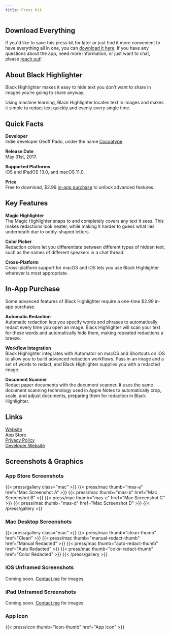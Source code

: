 ```yaml
---
title: Press Kit
---
```


## Download Everything

If you'd like to save this press kit for later or just find it more convenient to have everything all in one, you can [download it here](/press.zip). If you have any questions about the app, need more information, or just want to chat, please [reach out](mailto:hello@cocoatype.com)!

## About Black Highlighter

Black Highlighter makes it easy to hide text you don’t want to share in images you’re going to share anyway.

Using machine learning, Black Highlighter locates text in images and makes it simple to redact text quickly and evenly every single time.

## Quick Facts

**Developer**  
Indie developer Geoff Pado, under the name [Cocoatype](https://cocoatype.com).

**Release Date**  
May 31st, 2017.

**Supported Platforms**  
iOS and iPadOS 13.0, and macOS 11.0.

**Price**  
Free to download, $2.99 [in-app purchase](#in-app-purchase) to unlock advanced features.

## Key Features

**Magic Highlighter**  
The Magic Highlighter snaps to and completely covers any text it sees. This makes redactions look neater, while making it harder to guess what lies underneath due to oddly-shaped letters.

**Color Picker**  
Redaction colors let you differentiate between different types of hidden text, such as the names of different speakers in a chat thread.

**Cross-Platform**  
Cross-platform support for macOS and iOS lets you use Black Highlighter wherever is most appropriate.

## In-App Purchase

Some advanced features of Black Highlighter require a one-time $2.99 in-app purchase.

**Automatic Redaction**  
Automatic redaction lets you specify words and phrases to automatically redact every time you open an image. Black Highlighter will scan your text for these words and automatically hide them, making repeated redactions a breeze.

**Workflow Integration**  
Black Highlighter integrates with Automator on macOS and Shortcuts on iOS to allow you to build advanced redaction workflows. Pass in an image and a set of words to redact, and Black Highlighter supplies you with a redacted image.

**Document Scanner**  
Redact paper documents with the document scanner. It uses the same document scanning technology used in Apple Notes to automatically crop, scale, and adjust documents, preparing them for redaction in Black Highlighter.

## Links

[Website](https://blackhighlighter.app)  
[App Store](https://itunes.apple.com/us/app/black-highlighter/id1215283742?ls=1&mt=8&at=11lrHm)  
[Privacy Policy](https://blackhighlighter.app/privacy)  
[Developer Website](https://cocoatype.com)

## Screenshots & Graphics

### App Store Screenshots

{{< press/gallery class="mac" >}}
{{< press/mac thumb="mas-a" href="Mac Screenshot A" >}}
{{< press/mac thumb="mas-b" href="Mac Screenshot B" >}}
{{< press/mac thumb="mas-c" href="Mac Screenshot C" >}}
{{< press/mac thumb="mas-d" href="Mac Screenshot D" >}}
{{< /press/gallery >}}

### Mac Desktop Screenshots

{{< press/gallery class="mac" >}}
{{< press/mac thumb="clean-thumb" href="Clean" >}}
{{< press/mac thumb="manual-redact-thumb" href="Manual Redacted" >}}
{{< press/mac thumb="auto-redact-thumb" href="Auto Redacted" >}}
{{< press/mac thumb="color-redact-thumb" href="Color Redacted" >}}
{{< /press/gallery >}}

### iOS Unframed Screenshots

Coming soon. [Contact me](mailto:hello@cocoatype.com) for images.

### iPad Unframed Screenshots

Coming soon. [Contact me](mailto:hello@cocoatype.com) for images.

### App Icon

{{< press/icon thumb="icon-thumb" href="App Icon" >}}
